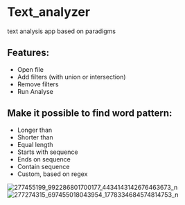 # Text_analyzer
text analysis app based on paradigms

## Features:
 - Open file
 - Add filters (with union or intersection)
 - Remove filters
 - Run Analyse 

## Make it possible to find word pattern:
 - Longer than
 - Shorter than
 - Equal length
 - Starts with sequence
 - Ends on sequence
 - Contain sequence
 - Custom, based on regex 

![277455199_992286801700177_4434143142676463673_n](https://user-images.githubusercontent.com/73389492/161270626-e0c75679-fccb-49ce-b585-ca7c5909948f.png)
![277274315_697455018043954_1778334684574814753_n](https://user-images.githubusercontent.com/73389492/161270622-0128f6c6-48a5-4fa6-9c4e-515a25f656c9.png)

